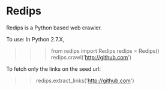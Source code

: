 Redips
======

Redips is a Python based web crawler.

To use:
In Python 2.7.X,

>>> from redips import Redips
>>> redips = Redips()
>>> redips.crawl('http://github.com')


To fetch only the links on the seed url:

>> redips.extract_links('http://github.com')

